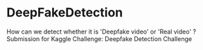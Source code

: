 # DeepFakeDetection
How can we detect whether it is 'Deepfake video' or 'Real video' ? Submission for Kaggle Challenge: Deepfake Detection Challenge
